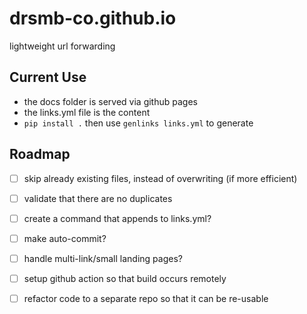 # drsmb-co.github.io

lightweight url forwarding 


## Current Use

- the docs folder is served via github pages
- the links.yml file is the content
- `pip install .` then use `genlinks links.yml` to generate

## Roadmap

- [ ] skip already existing files, instead of overwriting (if more efficient)
- [ ] validate that there are no duplicates
- [ ] create a command that appends to links.yml?
- [ ] make auto-commit?
- [ ] handle multi-link/small landing pages?
- [ ] setup github action so that build occurs remotely
- [ ] refactor code to a separate repo so that it can be re-usable

